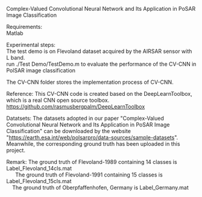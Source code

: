 Complex-Valued Convolutional Neural Network and Its Application in PoSAR Image Classification   

Requirements:   
Matlab   

Experimental steps:     
The test demo is on Flevoland dataset acquired by the AIRSAR sensor with L band.   
run ./Test Demo/TestDemo.m to evaluate the performance of the CV-CNN in PolSAR image classification    
    
The CV-CNN folder stores the implementation process of CV-CNN.    

Reference: This CV-CNN code is created based on the DeepLearnToolbox, which is a real CNN open source toolbox.     
https://github.com/rasmusbergpalm/DeepLearnToolbox    

Datatsets:
The datasets adopted in our paper "Complex-Valued Convolutional Neural Network and Its Application in PoSAR Image Classification" can be downloaded by the website "https://earth.esa.int/web/polsarpro/data-sources/sample-datasets".
Meanwhile, the corresponding ground truth has been uploaded in this project.

Remark: The ground truth of Flevoland-1989 containing 14 classes is Label_Flevoland_14cls.mat     
        The ground truth of Flevoland-1991 containing 15 classes is Label_Flevoland_15cls.mat     
        The ground truth of Oberpfaffenhofen, Germany is Label_Germany.mat
